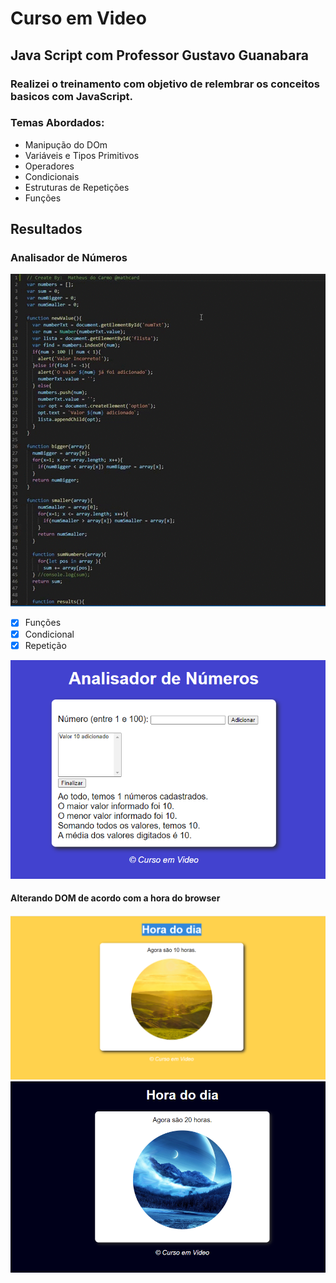 # Curso em Video
## Java Script com Professor Gustavo Guanabara

### Realizei o treinamento com objetivo de relembrar os conceitos basicos com JavaScript.

### Temas Abordados:
- Manipução do DOm
- Variáveis e Tipos Primitivos
- Operadores 
- Condicionais 
- Estruturas de Repetições
- Funções

## Resultados

### Analisador de Números
![](/midiaReadme/analisadorNumeros.gif)
-[x] Funções
-[x] Condicional
-[x] Repetição

![](/midiaReadme/analisadorDeNumeros.png)

#### Alterando DOM de acordo com a hora do browser

![](/midiaReadme/aula12Manha.png)
![](/midiaReadme/aula12Noite.png)